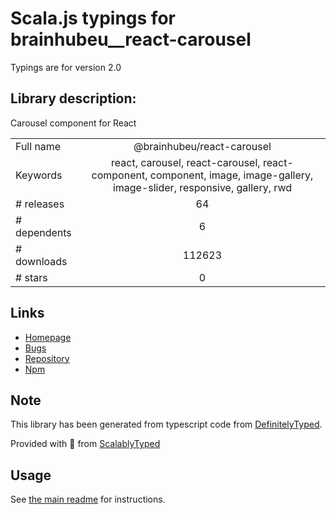 
# Scala.js typings for brainhubeu__react-carousel

Typings are for version 2.0

## Library description:
Carousel component for React

|                    |                 |
| ------------------ | :-------------: |
| Full name          | @brainhubeu/react-carousel |
| Keywords           | react, carousel, react-carousel, react-component, component, image, image-gallery, image-slider, responsive, gallery, rwd |
| # releases         | 64 |
| # dependents       | 6 |
| # downloads        | 112623 |
| # stars            | 0 |

## Links
- [Homepage](https://github.com/brainhubeu/react-carousel#readme)
- [Bugs](https://github.com/brainhubeu/react-carousel/issues)
- [Repository](https://github.com/brainhubeu/react-carousel)
- [Npm](https://www.npmjs.com/package/%40brainhubeu%2Freact-carousel)
    


## Note
This library has been generated from typescript code from [DefinitelyTyped](https://definitelytyped.org).

Provided with :purple_heart: from [ScalablyTyped](https://github.com/oyvindberg/ScalablyTyped)

## Usage
See [the main readme](../../readme.md) for instructions.


